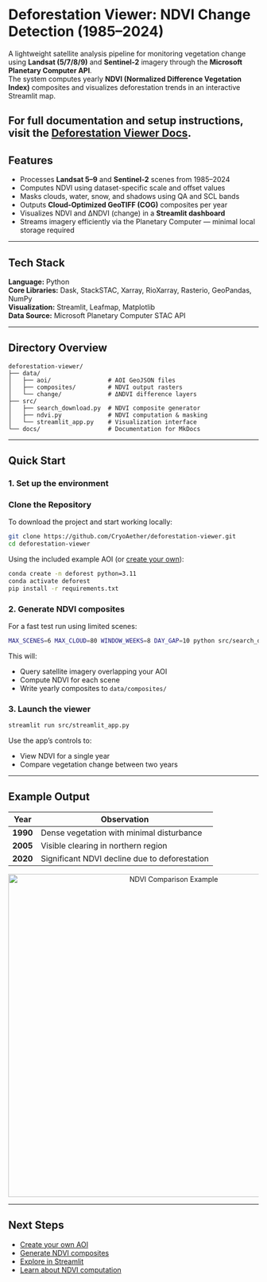 # Deforestation Viewer: NDVI Change Detection (1985–2024)

A lightweight satellite analysis pipeline for monitoring vegetation change using **Landsat (5/7/8/9)** and **Sentinel-2** imagery through the **Microsoft Planetary Computer API**.  
The system computes yearly **NDVI (Normalized Difference Vegetation Index)** composites and visualizes deforestation trends in an interactive Streamlit map.

For full documentation and setup instructions, visit the [Deforestation Viewer Docs](https://cryoaether.github.io/deforestation-viewer/).
---

## Features

- Processes **Landsat 5–9** and **Sentinel-2** scenes from 1985–2024  
- Computes NDVI using dataset-specific scale and offset values  
- Masks clouds, water, snow, and shadows using QA and SCL bands  
- Outputs **Cloud-Optimized GeoTIFF (COG)** composites per year  
- Visualizes NDVI and ΔNDVI (change) in a **Streamlit dashboard**  
- Streams imagery efficiently via the Planetary Computer — minimal local storage required  

---

## Tech Stack

**Language:** Python  
**Core Libraries:** Dask, StackSTAC, Xarray, RioXarray, Rasterio, GeoPandas, NumPy  
**Visualization:** Streamlit, Leafmap, Matplotlib  
**Data Source:** Microsoft Planetary Computer STAC API

---

## Directory Overview

```
deforestation-viewer/
├── data/
│   ├── aoi/                # AOI GeoJSON files
│   ├── composites/         # NDVI output rasters
│   └── change/             # ΔNDVI difference layers
├── src/
│   ├── search_download.py  # NDVI composite generator
│   ├── ndvi.py             # NDVI computation & masking
│   └── streamlit_app.py    # Visualization interface
└── docs/                   # Documentation for MkDocs
```

---

## Quick Start

### 1. Set up the environment

### Clone the Repository

To download the project and start working locally:

```bash
git clone https://github.com/CryoAether/deforestation-viewer.git
cd deforestation-viewer
```

Using the included example AOI (or [create your own](docs/create_aoi.md)):

```bash
conda create -n deforest python=3.11
conda activate deforest
pip install -r requirements.txt
```

### 2. Generate NDVI composites

For a fast test run using limited scenes:

```bash
MAX_SCENES=6 MAX_CLOUD=80 WINDOW_WEEKS=8 DAY_GAP=10 python src/search_download.py
```

This will:
- Query satellite imagery overlapping your AOI  
- Compute NDVI for each scene  
- Write yearly composites to `data/composites/`

### 3. Launch the viewer

```bash
streamlit run src/streamlit_app.py
```

Use the app’s controls to:
- View NDVI for a single year  
- Compare vegetation change between two years  

---

## Example Output

| Year | Observation |
|------|--------------|
| **1990** | Dense vegetation with minimal disturbance |
| **2005** | Visible clearing in northern region |
| **2020** | Significant NDVI decline due to deforestation |

<p align="center">
  <img src="docs/ndvi_comparison.png" width="650" alt="NDVI Comparison Example">
</p>

---

## Next Steps

- [Create your own AOI](docs/create_aoi.md)  
- [Generate NDVI composites](docs/search_download.md)  
- [Explore in Streamlit](docs/streamlit_app.md)  
- [Learn about NDVI computation](docs/ndvi.md)





